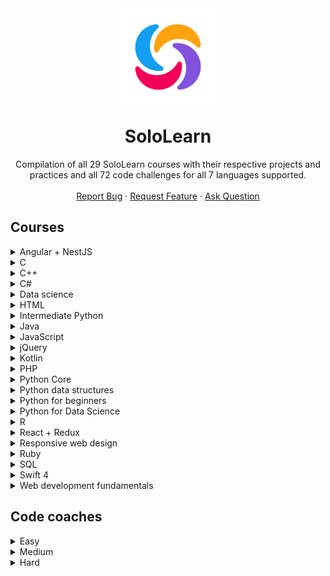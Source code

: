 <div align="center">
    <img src="docs/icon.png" alt="Logo" width="156" height="156" style="margin-bottom:-10px">
    <h1 align="center">SoloLearn</h1>
    <p align="center">
        Compilation of all 29 SoloLearn courses with their respective projects and practices and all 72 code challenges for all 7 languages supported.
        <br />
        <br />
        <a href="https://github.com/HenestrosaConH/sololearn/issues/new/choose">Report Bug</a> · <a href="https://github.com/HenestrosaConH/sololearn/issues/new/choose">Request Feature</a> · <a href="https://github.com/HenestrosaConH/sololearn/discussions">Ask Question</a>
    </p>
</div>

## Courses

<details>
	<summary>Angular + NestJS</summary>

There are no code projects nor code practices available for this course.
</details>

<details>
	<summary>C</summary>

There are no code projects nor code practices available for this course.
</details>

<details>
	<summary>C++</summary>

1. Basic concepts
	- [Transportation](https://github.com/HenestrosaConH/sololearn/tree/main/courses/cpp/1-basic-concepts/code-project)
2. Conditionals and loops
	- [Countdown](https://github.com/HenestrosaConH/sololearn/tree/main/courses/cpp/2-conditionals-and-loops/code-project)
3. Data types, arrays and pointers
	- [Ticket office](https://github.com/HenestrosaConH/sololearn/tree/main/courses/cpp/3-data-types-arrays-and-pointers/code-project)
4. Functions
	- [Palindrome numbers](https://github.com/HenestrosaConH/sololearn/tree/main/courses/cpp/4-functions/code-project)
5. Classes and objects
	- [Queue management part 1](https://github.com/HenestrosaConH/sololearn/tree/main/courses/cpp/5-classes-and-objects/code-project)
6. More on classes
	- [Queue management part 2](https://github.com/HenestrosaConH/sololearn/tree/main/courses/cpp/6-more-on-classes/code-project)
7. Inheritance and polymorphism
	- [Queue management part 3](https://github.com/HenestrosaConH/sololearn/tree/main/courses/cpp/7-inheritance-and-polymorphism/code-project)
8. Templates, exceptions and files
	- [Queue management part 4](https://github.com/HenestrosaConH/sololearn/tree/main/courses/cpp/8-templates-exceptions-and-files/code-project)
</details>

<details>
	<summary>C#</summary>

1. Basic concepts
	<details>
		<summary>Code practice</summary>

	- [C# is the best](https://github.com/HenestrosaConH/sololearn/tree/main/courses/cs/1-basic-concepts/code-practice/cs-is-the-best)	 
	- [How much do you earn](https://github.com/HenestrosaConH/sololearn/tree/main/courses/cs/1-basic-concepts/code-practice/how-much-do-you-earn)	
	- [Packing madness](https://github.com/HenestrosaConH/sololearn/tree/main/courses/cs/1-basic-concepts/code-practice/packing-madness)	
	- [Welcome message](https://github.com/HenestrosaConH/sololearn/tree/main/courses/cs/1-basic-concepts/code-practice/welcome-message)	
	- [Your first program](https://github.com/HenestrosaConH/sololearn/tree/main/courses/cs/1-basic-concepts/code-practice/your-first-program)	
	</details>
	<details>
		<summary>Code project</summary>

	- [Area of a circle](https://github.com/HenestrosaConH/sololearn/tree/main/courses/cs/1-basic-concepts/code-project)
	</details>
2. Conditionals and loops
	<details>
		<summary>Code practice</summary>

	- [Difficulty levels](https://github.com/HenestrosaConH/sololearn/tree/main/courses/cs/2-conditionals-and-loops/code-practice/difficulty-levels)	 
	- [Disney here we come](https://github.com/HenestrosaConH/sololearn/tree/main/courses/cs/2-conditionals-and-loops/code-practice/disney-here-we-come)	
	- [Earning a scholarship](https://github.com/HenestrosaConH/sololearn/tree/main/courses/cs/2-conditionals-and-loops/code-practice/earning-a-scholarship)	
	- [Flight Kindles](https://github.com/HenestrosaConH/sololearn/tree/main/courses/cs/2-conditionals-and-loops/code-practice/flight-kindles)	
	- [Going once, going twice, sold](https://github.com/HenestrosaConH/sololearn/tree/main/courses/cs/2-conditionals-and-loops/code-practice/going-once-going-twice-sold)	
	- [Up we go](https://github.com/HenestrosaConH/sololearn/tree/main/courses/cs/2-conditionals-and-loops/code-practice/up-we-go)	
	</details>
	<details>
		<summary>Code project</summary>

	- [Multiple of 3](https://github.com/HenestrosaConH/sololearn/tree/main/courses/cs/2-conditionals-and-loops/code-project)
	</details>
3. Methods
	<details>
		<summary>Code practice</summary>

	- [Fun with methods](https://github.com/HenestrosaConH/sololearn/tree/main/courses/cs/3-methods/code-practice/fun-with-methods)	 
	- [Geometry](https://github.com/HenestrosaConH/sololearn/tree/main/courses/cs/3-methods/code-practice/geometry)	
	- [Get that discount](https://github.com/HenestrosaConH/sololearn/tree/main/courses/cs/3-methods/code-practice/get-that-discount)	
	- [Getting a raise](https://github.com/HenestrosaConH/sololearn/tree/main/courses/cs/3-methods/code-practice/getting-a-raise)	
	- [Overloading](https://github.com/HenestrosaConH/sololearn/tree/main/courses/cs/3-methods/code-practice/overloading)	
	- [Recursive summing](https://github.com/HenestrosaConH/sololearn/tree/main/courses/cs/3-methods/code-practice/recursive-summing)	
	- [Set it and forget it](https://github.com/HenestrosaConH/sololearn/tree/main/courses/cs/3-methods/code-practice/set-it-and-forget-it)	
	</details>
	<details>
		<summary>Code project</summary>

	- [Level points](https://github.com/HenestrosaConH/sololearn/tree/main/courses/cs/3-methods/code-project)
	</details>
4. Classes and objects
	<details>
		<summary>Code practice</summary>

	- [Calculating wins](https://github.com/HenestrosaConH/sololearn/tree/main/courses/cs/4-classes-and-objects/code-practice/calculating-wins)	 
	- [Card numbers](https://github.com/HenestrosaConH/sololearn/tree/main/courses/cs/4-classes-and-objects/code-practice/card-numbers)	
	- [Creating a project](https://github.com/HenestrosaConH/sololearn/tree/main/courses/cs/4-classes-and-objects/code-practice/creating-a-project)	
	- [Welcome](https://github.com/HenestrosaConH/sololearn/tree/main/courses/cs/4-classes-and-objects/code-practice/welcome)	
	</details>
	<details>
		<summary>Code project</summary>

	- [Social network](https://github.com/HenestrosaConH/sololearn/tree/main/courses/cs/4-classes-and-objects/code-project)
	</details>
5. Arrays and strings
	<details>
		<summary>Code practice</summary>

	- [Array to table](https://github.com/HenestrosaConH/sololearn/tree/main/courses/cs/5-arrays-and-strings/code-practice/array-to-table)	 
	- [Maximum and minimum](https://github.com/HenestrosaConH/sololearn/tree/main/courses/cs/5-arrays-and-strings/code-practice/maximum-and-minimum)	
	- [Only the evens](https://github.com/HenestrosaConH/sololearn/tree/main/courses/cs/5-arrays-and-strings/code-practice/only-the-evens)	
	- [Passwords rules](https://github.com/HenestrosaConH/sololearn/tree/main/courses/cs/5-arrays-and-strings/code-practice/passwords-rules)	
	- [Qualifying for the Olympics](https://github.com/HenestrosaConH/sololearn/tree/main/courses/cs/5-arrays-and-strings/code-practice/qualifying-for-the-olympics)	
	- [Solve the puzzle](https://github.com/HenestrosaConH/sololearn/tree/main/courses/cs/5-arrays-and-strings/code-practice/solve-the-puzzle)	
	</details>
	<details>
		<summary>Code project</summary>

	- [Words](https://github.com/HenestrosaConH/sololearn/tree/main/courses/cs/5-arrays-and-strings/code-project)
	</details>
6. More on classes
	<details>
		<summary>Code practice</summary>

	- [All about this](https://github.com/HenestrosaConH/sololearn/tree/main/courses/cs/6-more-on-classes/code-practice/all-about-this)	 
	- [Array sorting](https://github.com/HenestrosaConH/sololearn/tree/main/courses/cs/6-more-on-classes/code-practice/array-sorting)	
	- [Grow your business](https://github.com/HenestrosaConH/sololearn/tree/main/courses/cs/6-more-on-classes/code-practice/grow-your-business)	
	- [Music selector](https://github.com/HenestrosaConH/sololearn/tree/main/courses/cs/6-more-on-classes/code-practice/music-selector)	
	- [Teamwork makes the dream](https://github.com/HenestrosaConH/sololearn/tree/main/courses/cs/6-more-on-classes/code-practice/teamwork-makesthe-dream)	
	- [Who won](https://github.com/HenestrosaConH/sololearn/tree/main/courses/cs/6-more-on-classes/code-practice/who-won)	
	</details>
	<details>
		<summary>Code project</summary>

	- [Dance](https://github.com/HenestrosaConH/sololearn/tree/main/courses/cs/6-more-on-classes/code-project)
	</details>
7. Inheritance and polymorphism
	<details>
		<summary>Code practice</summary>

	- [Attack](https://github.com/HenestrosaConH/sololearn/tree/main/courses/cs/7-inheritance-and-polymorphism/code-practice/attack)	 
	- [Make and model](https://github.com/HenestrosaConH/sololearn/tree/main/courses/cs/7-inheritance-and-polymorphism/code-practice/make-andmodel)	
	- [Online car shopping](https://github.com/HenestrosaConH/sololearn/tree/main/courses/cs/7-inheritance-and-polymorphism/code-practice/online-car-shopping)	
	- [Perimeter calculator](https://github.com/HenestrosaConH/sololearn/tree/main/courses/cs/7-inheritance-and-polymorphism/code-practice/perimeter-calculator)	
	- [Whats my account balance](https://github.com/HenestrosaConH/sololearn/tree/main/courses/cs/7-inheritance-and-polymorphism/code-practice/whats-my-account-balance)	
	- [Where are the planes](https://github.com/HenestrosaConH/sololearn/tree/main/courses/cs/7-inheritance-and-polymorphism/code-practice/where-are-the-planes)	
	</details>
	<details>
		<summary>Code project</summary>

	- [Drawing application](https://github.com/HenestrosaConH/sololearn/tree/main/courses/cs/7-inheritance-and-polymorphism/code-project)
	</details>
8. Structs, enums, exceptions and files
	<details>
		<summary>Code practice</summary>

	- [Accelerate](https://github.com/HenestrosaConH/sololearn/tree/main/courses/cs/8-structs-enums-exceptions-and-files/code-practice/accelerate)	 
	- [Fun with dimensions](https://github.com/HenestrosaConH/sololearn/tree/main/courses/cs/8-structs-enums-exceptions-and-files/code-practice/fun-with-dimensions)	
	- [Going on vacation](https://github.com/HenestrosaConH/sololearn/tree/main/courses/cs/8-structs-enums-exceptions-and-files/code-practice/going-on-vacation)	
	</details>
	<details>
		<summary>Code project</summary>

	- [Robot-barman](https://github.com/HenestrosaConH/sololearn/tree/main/courses/cs/8-structs-enums-exceptions-and-files/code-project)
	</details>
9. Generics
	<details>
		<summary>Code practice</summary>

	- [Generic all around](https://github.com/HenestrosaConH/sololearn/tree/main/courses/cs/9-generics/code-practice/generic-all-around)	 
	- [Hiring engineers](https://github.com/HenestrosaConH/sololearn/tree/main/courses/cs/9-generics/code-practice/hiring-engineers)	
	- [Print to printer](https://github.com/HenestrosaConH/sololearn/tree/main/courses/cs/9-generics/code-practice/print-to-printer)	
	- [Queue it up](https://github.com/HenestrosaConH/sololearn/tree/main/courses/cs/9-generics/code-practice/queue-it-up)	
	- [Top of the leaderboard](https://github.com/HenestrosaConH/sololearn/tree/main/courses/cs/9-generics/code-practice/top-of-the-leaderboard)	
	</details>
	<details>
		<summary>Code project</summary>

	- [Coffee time](https://github.com/HenestrosaConH/sololearn/tree/main/courses/cs/9-generics/code-project)
	</details>
</details>

<details>
	<summary>Data science</summary>

1. Data manipulation
	<details>
		<summary>Code project</summary>

	- [Water consumption](https://github.com/HenestrosaConH/sololearn/tree/main/courses/data-science/1-data-manipulation/code-project)
	</details>
2. Data analysis
	<details>
		<summary>Code project</summary>

	- [Ordinary squares](https://github.com/HenestrosaConH/sololearn/tree/main/courses/data-science/2-data-analysis/code-project)
	</details>
3. Data visualization
	<details>
		<summary>Code project</summary>

	- [Ordinary squares](https://github.com/HenestrosaConH/sololearn/tree/main/courses/data-science/3-data-visualization/code-project)
	</details>
4. Linear regression
	<details>
		<summary>Code project</summary>

	- [Ordinary squares](https://github.com/HenestrosaConH/sololearn/tree/main/courses/data-science/4-linear-regression/code-project)
	</details>
5. Classification
	<details>
		<summary>Code project</summary>

	- [Binary disorder](https://github.com/HenestrosaConH/sololearn/tree/main/courses/data-science/5-classification/code-project)
	</details>
6. Clustering wines
	<details>
		<summary>Code project</summary>

	- [Pandas pandas pandas](https://github.com/HenestrosaConH/sololearn/tree/main/courses/data-science/6-clustering-wines/code-project)
	</details>

</details>

<details>
	<summary>HTML</summary>

1. Overview
	<details>
		<summary>Code repo</summary>

	- [Creating your first HTML page (03.2 Code repo)](https://github.com/HenestrosaConH/sololearn/tree/main/courses/html/1-overview/03-2-code-repo)	 
	</details>
2. HTML Basics
	<details>
		<summary>Code repo</summary>

	- [Headings, lines, comments (06.2 Code repo)](https://github.com/HenestrosaConH/sololearn/tree/main/courses/html/2-html-basics/06-2-code-repo)	 
	- [Text formatting (08.2 Code repo)](https://github.com/HenestrosaConH/sololearn/tree/main/courses/html/2-html-basics/08-2-code-repo)	 
	- [Blog project: about me (09.2 Code repo)](https://github.com/HenestrosaConH/sololearn/tree/main/courses/html/2-html-basics/09-2-code-repo)	 
	- [Images (12.2 Code repo)](https://github.com/HenestrosaConH/sololearn/tree/main/courses/html/2-html-basics/12-2-code-repo)	 
	- [Lists (13.2 Code repo)](https://github.com/HenestrosaConH/sololearn/tree/main/courses/html/2-html-basics/13-2-code-repo)	 
	- [Tables (15.2 Code repo)](https://github.com/HenestrosaConH/sololearn/tree/main/courses/html/2-html-basics/15-2-code-repo)	 
	- [Links (16.2 Code repo)](https://github.com/HenestrosaConH/sololearn/tree/main/courses/html/2-html-basics/16-2-code-repo)	 
	- [Forms (19.2 Code repo)](https://github.com/HenestrosaConH/sololearn/tree/main/courses/html/2-html-basics/19-2-code-repo)	 
	- [Blog project: contact form (20.2 Code repo)](https://github.com/HenestrosaConH/sololearn/tree/main/courses/html/2-html-basics/20-2-code-repo)	 
	</details>
3. Challenges  
	There are no code repos for this module
4. HTML5  
	There are no code repos for this module
</details>

<details>
	<summary>Intermediate Python</summary>

1. Collection types
	<details>
		<summary>Code practice</summary>

	- [Car data](https://github.com/HenestrosaConH/sololearn/tree/main/courses/intermediate-python/1-collection-types/code-practice/car-data)	 
	- [Contact search](https://github.com/HenestrosaConH/sololearn/tree/main/courses/intermediate-python/1-collection-types/code-practice/contact-search)	 
	- [Ignore the vowels](https://github.com/HenestrosaConH/sololearn/tree/main/courses/intermediate-python/1-collection-types/code-practice/ignore-the-vowels)	 
	- [Nation economic freedom](https://github.com/HenestrosaConH/sololearn/tree/main/courses/intermediate-python/1-collection-types/code-practice/nation-economic-freedom)	 
	- [Square up](https://github.com/HenestrosaConH/sololearn/tree/main/courses/intermediate-python/1-collection-types/code-practice/square-up)	 
	- [You are qualified](https://github.com/HenestrosaConH/sololearn/tree/main/courses/intermediate-python/1-collection-types/code-practice/you-are-qualified)	 
	</details>

	<details>
		<summary>Code project</summary>

	- [Letter count](https://github.com/HenestrosaConH/sololearn/tree/main/courses/intermediate-python/1-collection-types/code-project)
	</details>
2. Functional programming
	<details>
		<summary>Code practice</summary>

	- [Collecting reports](https://github.com/HenestrosaConH/sololearn/tree/main/courses/intermediate-python/2-functional-programming/code-practice/collecting-reports)	 
	- [Decimal to binary](https://github.com/HenestrosaConH/sololearn/tree/main/courses/intermediate-python/2-functional-programming/code-practice/decimal-to-binary)	 
	- [Generating](https://github.com/HenestrosaConH/sololearn/tree/main/courses/intermediate-python/2-functional-programming/code-practice/generating)	 
	- [Getting a raise](https://github.com/HenestrosaConH/sololearn/tree/main/courses/intermediate-python/2-functional-programming/code-practice/getting-a-raise)	 
	- [How much](https://github.com/HenestrosaConH/sololearn/tree/main/courses/intermediate-python/2-functional-programming/code-practice/how-much)	 
	- [Making it work](https://github.com/HenestrosaConH/sololearn/tree/main/courses/intermediate-python/2-functional-programming/code-practice/making-it-work)	 
	</details>

	<details>
		<summary>Code project</summary>

	- [Spelling backwards](https://github.com/HenestrosaConH/sololearn/tree/main/courses/intermediate-python/2-functional-programming/code-project)
	</details>
3. Object-oriented programming
	<details>
		<summary>Code practice</summary>

	- [Define the methods](https://github.com/HenestrosaConH/sololearn/tree/main/courses/intermediate-python/3-object-oriented-programming/code-practice/define-the-methods)	 
	- [Fine art](https://github.com/HenestrosaConH/sololearn/tree/main/courses/intermediate-python/3-object-oriented-programming/code-practice/fine-art)	 
	- [Game over](https://github.com/HenestrosaConH/sololearn/tree/main/courses/intermediate-python/3-object-oriented-programming/code-practice/game-over)	 
	- [Preservation](https://github.com/HenestrosaConH/sololearn/tree/main/courses/intermediate-python/3-object-oriented-programming/code-practice/preservation)	 
	- [Shape factory](https://github.com/HenestrosaConH/sololearn/tree/main/courses/intermediate-python/3-object-oriented-programming/code-practice/shape-factory)	 
	- [Staying alive](https://github.com/HenestrosaConH/sololearn/tree/main/courses/intermediate-python/3-object-oriented-programming/code-practice/staying-alive)	 
	</details>

	<details>
		<summary>Code project</summary>

	- [Shooting game](https://github.com/HenestrosaConH/sololearn/tree/main/courses/intermediate-python/3-object-oriented-programming/code-project)
	</details>
4. Exceptions
	<details>
		<summary>Code practice</summary>

	- [Cash out](https://github.com/HenestrosaConH/sololearn/tree/main/courses/intermediate-python/4-exceptions/code-practice/cash-out)	 
	- [Chef's kiss](https://github.com/HenestrosaConH/sololearn/tree/main/courses/intermediate-python/4-exceptions/code-practice/chefs-kiss)	 
	- [Say something](https://github.com/HenestrosaConH/sololearn/tree/main/courses/intermediate-python/4-exceptions/code-practice/say-something)	 
	</details>

	<details>
		<summary>Code project</summary>

	- [Registration system](https://github.com/HenestrosaConH/sololearn/tree/main/courses/intermediate-python/4-exceptions/code-project)
	</details>
5. Working with files
	<details>
		<summary>Code practice</summary>

	- [Book club](https://github.com/HenestrosaConH/sololearn/tree/main/courses/intermediate-python/5-working-with-files/code-practice/book-club)	 
	- [Filling up with numbers](https://github.com/HenestrosaConH/sololearn/tree/main/courses/intermediate-python/5-working-with-files/code-practice/filling-up-with-numbers)	 
	- [Reading through](https://github.com/HenestrosaConH/sololearn/tree/main/courses/intermediate-python/5-working-with-files/code-practice/reading-through)	 
	</details>

	<details>
		<summary>Code project</summary>

	- [Title encoder](https://github.com/HenestrosaConH/sololearn/tree/main/courses/intermediate-python/5-working-with-files/code-project)
	</details>
</details>

<details>
	<summary>Java</summary>

1. Basic concepts
	<details>
		<summary>Code practice</summary>

	- [Once in the bar](https://github.com/HenestrosaConH/sololearn/tree/main/courses/java/1-basic-concepts/code-practice/once-in-the-bar)	 
	- [To comment or not to comment](https://github.com/HenestrosaConH/sololearn/tree/main/courses/java/1-basic-concepts/code-practice/to-comment-or-not-to-comment)	
	- [Vehicle passport](https://github.com/HenestrosaConH/sololearn/tree/main/courses/java/1-basic-concepts/code-practice/vehicle-passport)	
	- [Who scored more](https://github.com/HenestrosaConH/sololearn/tree/main/courses/java/1-basic-concepts/code-practice/Who-scored-more)	
	</details>
	<details>
		<summary>Code project</summary>

	- [Time converter](https://github.com/HenestrosaConH/sololearn/tree/main/courses/java/1-basic-concepts/code-project)
	</details>
2. Conditionals and loops
	<details>
		<summary>Code practice</summary>

	- [Emotion detector](https://github.com/HenestrosaConH/sololearn/tree/main/courses/java/2-conditionals-and-loops/code-practice/emotion-detector)	 
	- [In the car salon](https://github.com/HenestrosaConH/sololearn/tree/main/courses/java/2-conditionals-and-loops/code-practice/in-the-car-salon)	
	- [Let's explore](https://github.com/HenestrosaConH/sololearn/tree/main/courses/java/2-conditionals-and-loops/code-practice/lets-explore)	
	- [Loyal customers](https://github.com/HenestrosaConH/sololearn/tree/main/courses/java/2-conditionals-and-loops/code-practice/loyal-customers)	
	- [Math class](https://github.com/HenestrosaConH/sololearn/tree/main/courses/java/2-conditionals-and-loops/code-practice/math-class)	
	- [Safety first](https://github.com/HenestrosaConH/sololearn/tree/main/courses/java/2-conditionals-and-loops/code-practice/safety-first)	
	- [University admission](https://github.com/HenestrosaConH/sololearn/tree/main/courses/java/2-conditionals-and-loops/code-practice/university-admission)	
	</details>
	<details>
		<summary>Code project</summary>

	- [Loan calculator](https://github.com/HenestrosaConH/sololearn/tree/main/courses/java/2-conditionals-and-loops/code-project)
	</details>
3. Arrays
	<details>
		<summary>Code practice</summary>

	- [Fix the calendar](https://github.com/HenestrosaConH/sololearn/tree/main/courses/java/3-arrays/code-practice/fix-the-calendar)	 
	- [Geometry code](https://github.com/HenestrosaConH/sololearn/tree/main/courses/java/3-arrays/code-practice/geometry-code)	
	- [Matrix](https://github.com/HenestrosaConH/sololearn/tree/main/courses/java/3-arrays/code-practice/matrix)	
	- [Loyal customers](https://github.com/HenestrosaConH/sololearn/tree/main/courses/java/3-arrays/code-practice/loyal-customers)	
	- [Summing multipliers](https://github.com/HenestrosaConH/sololearn/tree/main/courses/java/3-arrays/code-practice/summing-multipliers)	
	</details>
	<details>
		<summary>Code project</summary>

	- [Reverse a string](https://github.com/HenestrosaConH/sololearn/tree/main/courses/java/3-arrays/code-project)
	</details>
4. Classes and objects
	<details>
		<summary>Code practice</summary>

	- [Exponents](https://github.com/HenestrosaConH/sololearn/tree/main/courses/java/4-classes-and-objects/code-practice/exponents)	 
	- [Friendly robot](https://github.com/HenestrosaConH/sololearn/tree/main/courses/java/4-classes-and-objects/code-practice/friendly-robot)	
	- [Going places](https://github.com/HenestrosaConH/sololearn/tree/main/courses/java/4-classes-and-objects/code-practice/going-places)	
	- [Loading, loading, loading](https://github.com/HenestrosaConH/sololearn/tree/main/courses/java/4-classes-and-objects/code-practice/loading-loading-loading)	
	- [Movie tickets](https://github.com/HenestrosaConH/sololearn/tree/main/courses/java/4-classes-and-objects/code-practice/movie-tickets)	
	- [So you think you can dance](https://github.com/HenestrosaConH/sololearn/tree/main/courses/java/4-classes-and-objects/code-practice/so-you-think-you-can-dance)	
	- [Student information system](https://github.com/HenestrosaConH/sololearn/tree/main/courses/java/4-classes-and-objects/code-practice/student-information-system)	
	- [Tracking customer data](https://github.com/HenestrosaConH/sololearn/tree/main/courses/java/4-classes-and-objects/code-practice/tracking-customer-data)	
	</details>
	<details>
		<summary>Code project</summary>

	- [Binary converter](https://github.com/HenestrosaConH/sololearn/tree/main/courses/java/4-classes-and-objects/code-project)
	</details>
5. More on classes
	<details>
		<summary>Code practice</summary>

	- [Animal lovers](https://github.com/HenestrosaConH/sololearn/tree/main/courses/java/5-more-on-classes/code-practice/animal-lovers)	 
	- [Board game attributes](https://github.com/HenestrosaConH/sololearn/tree/main/courses/java/5-more-on-classes/code-practice/board-game-attributes)	
	- [Car classes](https://github.com/HenestrosaConH/sololearn/tree/main/courses/java/5-more-on-classes/code-practice/car-classes)	
	- [Computer speak](https://github.com/HenestrosaConH/sololearn/tree/main/courses/java/5-more-on-classes/code-practice/computer-speak)	
	- [Double trouble](https://github.com/HenestrosaConH/sololearn/tree/main/courses/java/5-more-on-classes/code-practice/double-trouble)	
	- [How many bullets](https://github.com/HenestrosaConH/sololearn/tree/main/courses/java/5-more-on-classes/code-practice/how-many-bullets)	
	- [Special customer discount](https://github.com/HenestrosaConH/sololearn/tree/main/courses/java/5-more-on-classes/code-practice/special-customer-discount)	
	- [Upgrade your subscription](https://github.com/HenestrosaConH/sololearn/tree/main/courses/java/5-more-on-classes/code-practice/upgrade-your-subscription)	
	- [Welcome](https://github.com/HenestrosaConH/sololearn/tree/main/courses/java/5-more-on-classes/code-practice/welcome)	
	</details>
	<details>
		<summary>Code project</summary>

	- [Shapes](https://github.com/HenestrosaConH/sololearn/tree/main/courses/java/5-more-on-classes/code-project)
	</details>
6. Exceptions, lists, threads and files
	<details>
		<summary>Code practice</summary>

	- [Age dependent](https://github.com/HenestrosaConH/sololearn/tree/main/courses/java/6-exceptions-lists-threads-and-files/code-practice/age-dependent)	 
	- [Category handling](https://github.com/HenestrosaConH/sololearn/tree/main/courses/java/6-exceptions-lists-threads-and-files/code-practice/category-handling)	
	- [Getting things done](https://github.com/HenestrosaConH/sololearn/tree/main/courses/java/6-exceptions-lists-threads-and-files/code-practice/getting-things-done)	
	- [Link of the list](https://github.com/HenestrosaConH/sololearn/tree/main/courses/java/6-exceptions-lists-threads-and-files/code-practice/link-of-the-list)	
	- [Minimum and maximum](https://github.com/HenestrosaConH/sololearn/tree/main/courses/java/6-exceptions-lists-threads-and-files/code-practice/minimum-and-maximum)	
	- [No Zeroes](https://github.com/HenestrosaConH/sololearn/tree/main/courses/java/6-exceptions-lists-threads-and-files/code-practice/no-Zeroes)	
	- [Playing keep away with 3](https://github.com/HenestrosaConH/sololearn/tree/main/courses/java/6-exceptions-lists-threads-and-files/code-practice/playing-keep-away-with-3)	
	- [Practice makes perfect](https://github.com/HenestrosaConH/sololearn/tree/main/courses/java/6-exceptions-lists-threads-and-files/code-practice/practice-makes-perfect)	
	- [Welcome](https://github.com/HenestrosaConH/sololearn/tree/main/courses/java/6-exceptions-lists-threads-and-files/code-practice/welcome)	
	</details>
	<details>
		<summary>Code project</summary>

	- [Bowling game](https://github.com/HenestrosaConH/sololearn/tree/main/courses/java/6-exceptions-lists-threads-and-files/code-project)
	</details>
</details>

<details>
	<summary>JavaScript</summary>

1. Overview
	<details>
		<summary>Code practice</summary>

	- [Escape to learn](https://github.com/HenestrosaConH/sololearn/tree/main/courses/javascript/1-overview/code-practice/escape-to-learn)	 
	- [Right expression](https://github.com/HenestrosaConH/sololearn/tree/main/courses/javascript/1-overview/code-practice/right-expression)	
	- [Your first program](https://github.com/HenestrosaConH/sololearn/tree/main/courses/javascript/1-overview/code-practice/your-first-program)	
	</details>
2. Basic concepts
	<details>
		<summary>Code practice</summary>

	- [Find the adults](https://github.com/HenestrosaConH/sololearn/tree/main/courses/javascript/2-basic-concepts/code-practice/find-the-adults)	
	- [Noon or midnight](https://github.com/HenestrosaConH/sololearn/tree/main/courses/javascript/2-basic-concepts/code-practice/noon-or-midnight)  
	- [Office computers](https://github.com/HenestrosaConH/sololearn/tree/main/courses/javascript/2-basic-concepts/code-practice/office-computers)  
	</details>
	<details>
		<summary>Code project</summary>

	- [Trip planner](https://github.com/HenestrosaConH/sololearn/tree/main/courses/javascript/2-basic-concepts/code-project)
	</details>
3. Conditionals and loops
	<details>
		<summary>Code practice</summary>

	- [Dark theme](https://github.com/HenestrosaConH/sololearn/tree/main/courses/javascript/3-conditionals-and-loops/code-practice/dark-theme)  
	- [Exam results](https://github.com/HenestrosaConH/sololearn/tree/main/courses/javascript/3-conditionals-and-loops/code-practice/exam-results)  
	- [Repeat and learn code! Code! Code!](https://github.com/HenestrosaConH/sololearn/tree/main/courses/javascript/3-conditionals-and-loops/code-practice/repeat-and-learn-code-code-code)  
	- [Set a world record](https://github.com/HenestrosaConH/sololearn/tree/main/courses/javascript/3-conditionals-and-loops/code-practice/set-a-world-record)  
	- [Skipping 13](https://github.com/HenestrosaConH/sololearn/tree/main/courses/javascript/3-conditionals-and-loops/code-practice/skipping-13)  
	- [Time's up](https://github.com/HenestrosaConH/sololearn/tree/main/courses/javascript/3-conditionals-and-loops/code-practice/times-up)  
	- [Vacation month](https://github.com/HenestrosaConH/sololearn/tree/main/courses/javascript/3-conditionals-and-loops/code-practice/vacation-month)  
	</details>
	<details>
		<summary>Code project</summary>

	- [The snail in the well](https://github.com/HenestrosaConH/sololearn/tree/main/courses/javascript/3-conditionals-and-loops/code-project)
	</details>
4. Functions
	<details>
		<summary>Code practice</summary>

	- [Average of three](https://github.com/HenestrosaConH/sololearn/tree/main/courses/javascript/4-functions/code-practice/average-of-three)  
	- [Important reminders](https://github.com/HenestrosaConH/sololearn/tree/main/courses/javascript/4-functions/code-practice/important-reminders)  
	- [Loading](https://github.com/HenestrosaConH/sololearn/tree/main/courses/javascript/4-functions/code-practice/loading)  
	- [Who won the match](https://github.com/HenestrosaConH/sololearn/tree/main/courses/javascript/4-functions/code-practice/who-won-the-match)  
	</details>
	<details>
		<summary>Code project</summary>

	- [Currency converter](https://github.com/HenestrosaConH/sololearn/tree/main/courses/javascript/4-functions/code-project)
	</details>
5. Objects
	<details>
		<summary>Code practice</summary>

	- [Calculating the discount](https://github.com/HenestrosaConH/sololearn/tree/main/courses/javascript/5-objects/code-practice/calculating-the-discount)  
	- [Cuboid volume](https://github.com/HenestrosaConH/sololearn/tree/main/courses/javascript/5-objects/code-practice/cuboid-volume)  
	- [Landed](https://github.com/HenestrosaConH/sololearn/tree/main/courses/javascript/5-objects/code-practice/landed)  
	</details>
	<details>
		<summary>Code project</summary>

	- [Contact manager](https://github.com/HenestrosaConH/sololearn/tree/main/courses/javascript/5-objects/code-project)
	</details>
6. Core objects
	<details>
		<summary>Code practice</summary>

	- [Fluffy pancakes](https://github.com/HenestrosaConH/sololearn/tree/main/courses/javascript/6-core-objects/code-practice/fluffy-pancakes)  
	- [Level up](https://github.com/HenestrosaConH/sololearn/tree/main/courses/javascript/6-core-objects/code-practice/level-up)  
	- [Monday to Sunday](https://github.com/HenestrosaConH/sololearn/tree/main/courses/javascript/6-core-objects/code-practice/monday-to-Sunday)  
	- [Which century](https://github.com/HenestrosaConH/sololearn/tree/main/courses/javascript/6-core-objects/code-practice/which-century)  
	</details>
	<details>
		<summary>Code project</summary>

	- [Store manager](https://github.com/HenestrosaConH/sololearn/tree/main/courses/javascript/6-core-objects/code-project)
	</details>
7. DOM and events  
	No code project/practice for this module
8. ECMAScript 6
	<details>
		<summary>Code practice</summary>

	- [Average exam score](https://github.com/HenestrosaConH/sololearn/tree/main/courses/javascript/8-ecmacript-6/code-practice/average-exam-score)  
	- [Employee map](https://github.com/HenestrosaConH/sololearn/tree/main/courses/javascript/8-ecmacript-6/code-practice/employee-map)  
	- [London is the capital of GB](https://github.com/HenestrosaConH/sololearn/tree/main/courses/javascript/8-ecmacript-6/code-practice/london-is-the-capital-of-gb)  
	- [Score 70 plus](https://github.com/HenestrosaConH/sololearn/tree/main/courses/javascript/8-ecmacript-6/code-practice/score-70-plus)  
	- [Summary calculator](https://github.com/HenestrosaConH/sololearn/tree/main/courses/javascript/8-ecmacript-6/code-practice/summary-calculator)  
	- [Workout harder](https://github.com/HenestrosaConH/sololearn/tree/main/courses/javascript/8-ecmacript-6/code-practice/workout-harder)  
	</details>
	<details>
		<summary>Code project</summary>

	- [Words](https://github.com/HenestrosaConH/sololearn/tree/main/courses/javascript/8-ecmacript-6/code-project)
	</details>
</details>

<details>
	<summary>jQuery</summary>

There are no code projects nor code practices available for this course.
</details>

<details>
	<summary>Kotlin</summary>

1. Basic concepts
	<details>
		<summary>Code practice</summary>

	- [Feeling welcomed](https://github.com/HenestrosaConH/sololearn/tree/main/courses/kotlin/1-basic-concepts/code-practice/feeling-welcomed)	 
	- [Let's get started](https://github.com/HenestrosaConH/sololearn/tree/main/courses/kotlin/1-basic-concepts/code-practice/lets-get-started)	 
	- [Make it run](https://github.com/HenestrosaConH/sololearn/tree/main/courses/kotlin/1-basic-concepts/code-practice/make-it-run)	 
	- [Surprise](https://github.com/HenestrosaConH/sololearn/tree/main/courses/kotlin/1-basic-concepts/code-practice/surprise)	 
	- [To comment or not to comment](https://github.com/HenestrosaConH/sololearn/tree/main/courses/kotlin/1-basic-concepts/code-practice/to-comment-or-not-to-comment)	
	</details>

	<details>
		<summary>Code project</summary>

	- [Water consumption](https://github.com/HenestrosaConH/sololearn/tree/main/courses/kotlin/1-basic-concepts/code-project)
	</details>
2. Control flow
	<details>
		<summary>Code practice</summary>

	- [Data, please](https://github.com/HenestrosaConH/sololearn/tree/main/courses/kotlin/2-control-flow/code-practice/data-please)  
	- [Let's convert](https://github.com/HenestrosaConH/sololearn/tree/main/courses/kotlin/2-control-flow/code-practice/lets-convert)  
	- [Multiple inputs](https://github.com/HenestrosaConH/sololearn/tree/main/courses/kotlin/2-control-flow/code-practice/multiple-inputs)  
	- [Sorting out](https://github.com/HenestrosaConH/sololearn/tree/main/courses/kotlin/2-control-flow/code-practice/sorting-out)  
	- [Unlocking doors](https://github.com/HenestrosaConH/sololearn/tree/main/courses/kotlin/2-control-flow/code-practice/unlocking-doors)  
	- [What's the number](https://github.com/HenestrosaConH/sololearn/tree/main/courses/kotlin/2-control-flow/code-practice/whats-the-number)  
	- [What's the sum](https://github.com/HenestrosaConH/sololearn/tree/main/courses/kotlin/2-control-flow/code-practice/whats-the-sum)  
	</details>
	<details>
		<summary>Code project</summary>

	- [Parking fee](https://github.com/HenestrosaConH/sololearn/tree/main/courses/kotlin/2-control-flow/code-project)
	</details>
3. Functions
	<details>
		<summary>Code practice</summary>

	- [Calculating taxes](https://github.com/HenestrosaConH/sololearn/tree/main/courses/kotlin/3-functions/code-practice/calculating-taxes)  
	- [Call the function](https://github.com/HenestrosaConH/sololearn/tree/main/courses/kotlin/3-functions/code-practice/call-the-function)  
	- [Counting letters](https://github.com/HenestrosaConH/sololearn/tree/main/courses/kotlin/3-functions/code-practice/counting-letters)  
	- [Initials](https://github.com/HenestrosaConH/sololearn/tree/main/courses/kotlin/3-functions/code-practice/initials)  
	- [Selected names](https://github.com/HenestrosaConH/sololearn/tree/main/courses/kotlin/3-functions/code-practice/selected-names)  
	</details>
	<details>
		<summary>Code project</summary>

	- [Shipping calculator](https://github.com/HenestrosaConH/sololearn/tree/main/courses/kotlin/3-functions/code-project)
	</details>
4. Object-oriented programming
	<details>
		<summary>Code practice</summary>

	- [Abstraction](https://github.com/HenestrosaConH/sololearn/tree/main/courses/kotlin/4-object-oriented-programming/code-practice/abstraction)  
	- [Button class](https://github.com/HenestrosaConH/sololearn/tree/main/courses/kotlin/4-object-oriented-programming/code-practice/button-class)  
	- [Button inheritance](https://github.com/HenestrosaConH/sololearn/tree/main/courses/kotlin/4-object-oriented-programming/code-practice/button-inheritance)  
	- [Button properties](https://github.com/HenestrosaConH/sololearn/tree/main/courses/kotlin/4-object-oriented-programming/code-practice/button-properties)  
	- [Button tap](https://github.com/HenestrosaConH/sololearn/tree/main/courses/kotlin/4-object-oriented-programming/code-practice/button-tap)  
	- [Default buttons](https://github.com/HenestrosaConH/sololearn/tree/main/courses/kotlin/4-object-oriented-programming/code-practice/default-buttons)  
	- [Private property](https://github.com/HenestrosaConH/sololearn/tree/main/courses/kotlin/4-object-oriented-programming/code-practice/private-property)  
	</details>
	<details>
		<summary>Code project</summary>

	- [Music player](https://github.com/HenestrosaConH/sololearn/tree/main/courses/kotlin/4-object-oriented-programming/code-project)
	</details>
</details>

<details>
	<summary>PHP</summary>

There are no code projects nor code practices available for this course.
</details>

<details>
	<summary>Python Core</summary>

1. Basic concepts
	<details>
		<summary>Code practice</summary>

	- [Brain freeze](https://github.com/HenestrosaConH/sololearn/tree/main/courses/python-core/01-basic-concepts/code-practice/brain-freeze)	 
	- [How many miles](https://github.com/HenestrosaConH/sololearn/tree/main/courses/python-core/01-basic-concepts/code-practice/how-many-miles)	 
	- [Your first program](https://github.com/HenestrosaConH/sololearn/tree/main/courses/python-core/01-basic-concepts/code-practice/your-first-program)	 
	</details>

	<details>
		<summary>Code project</summary>

	- [Exponentiation](https://github.com/HenestrosaConH/sololearn/tree/main/courses/python-core/01-basic-concepts/code-project)
	</details>
2. Strings and variables
	<details>
		<summary>Code practice</summary>

	- [Fun with exponents](https://github.com/HenestrosaConH/sololearn/tree/main/courses/python-core/02-strings-and-variables/code-practice/fun-with-exponents)	 
	- [I code](https://github.com/HenestrosaConH/sololearn/tree/main/courses/python-core/02-strings-and-variables/code-practice/i-code)	 
	- [More lines, more better](https://github.com/HenestrosaConH/sololearn/tree/main/courses/python-core/02-strings-and-variables/code-practice/more-lines-more-better)	 
	- [Multiple variables](https://github.com/HenestrosaConH/sololearn/tree/main/courses/python-core/02-strings-and-variables/code-practice/multiple-variables)	 
	- [String operations](https://github.com/HenestrosaConH/sololearn/tree/main/courses/python-core/02-strings-and-variables/code-practice/string-operations)	 
	</details>

	<details>
		<summary>Code project</summary>

	- [Simple calculator](https://github.com/HenestrosaConH/sololearn/tree/main/courses/python-core/02-strings-and-variables/code-project)
	</details>
3. Control structures
	<details>
		<summary>Code practice</summary>

	- [At the boiling point](https://github.com/HenestrosaConH/sololearn/tree/main/courses/python-core/03-control-structures/code-practice/at-the-boiling-point)	 
	- [Bingo](https://github.com/HenestrosaConH/sololearn/tree/main/courses/python-core/03-control-structures/code-practice/bingo)	 
	- [Club bouncer code](https://github.com/HenestrosaConH/sololearn/tree/main/courses/python-core/03-control-structures/code-practice/club-bouncer-code)	 
	- [Date picker](https://github.com/HenestrosaConH/sololearn/tree/main/courses/python-core/03-control-structures/code-practice/date-picker)	 
	- [Financial transactions](https://github.com/HenestrosaConH/sololearn/tree/main/courses/python-core/03-control-structures/code-practice/financial-transactions)	 
	- [Fruit vending machine](https://github.com/HenestrosaConH/sololearn/tree/main/courses/python-core/03-control-structures/code-practice/fruit-vending-machine)	 
	- [Humidity level](https://github.com/HenestrosaConH/sololearn/tree/main/courses/python-core/03-control-structures/code-practice/humidity-level)	 
	- [Iteration](https://github.com/HenestrosaConH/sololearn/tree/main/courses/python-core/03-control-structures/code-practice/iteration)	 
	- [Let's do some magic](https://github.com/HenestrosaConH/sololearn/tree/main/courses/python-core/03-control-structures/code-practice/lets-do-some-magic)	 
	- [The middle element](https://github.com/HenestrosaConH/sololearn/tree/main/courses/python-core/03-control-structures/code-practice/the-middle-element)	 
	</details>

	<details>
		<summary>Code project</summary>

	- [FizzBuzz](https://github.com/HenestrosaConH/sololearn/tree/main/courses/python-core/03-control-structures/code-project)
	</details>
4. Functions and modules
	<details>
		<summary>Code practice</summary>

	- [Hashtag generator](https://github.com/HenestrosaConH/sololearn/tree/main/courses/python-core/04-functions-and-modules/code-practice/hashtag-generator)	 
	- [Matching passwords](https://github.com/HenestrosaConH/sololearn/tree/main/courses/python-core/04-functions-and-modules/code-practice/matching-passwords)	 
	- [No dice, no problem](https://github.com/HenestrosaConH/sololearn/tree/main/courses/python-core/04-functions-and-modules/code-practice/no-dice-no-problem)	 
	- [Welcome, SoloLearner](https://github.com/HenestrosaConH/sololearn/tree/main/courses/python-core/04-functions-and-modules/code-practice/welcome-sololearner)	 
	</details>

	<details>
		<summary>Code project</summary>

	- [Celsius to Fahrenheit converter](https://github.com/HenestrosaConH/sololearn/tree/main/courses/python-core/04-functions-and-modules/code-project)
	</details>
5. Exceptions and files
	<details>
		<summary>Code practice</summary>

	- [Bank card PIN system](https://github.com/HenestrosaConH/sololearn/tree/main/courses/python-core/05-exceptions-and-files/code-practice/bank-card-pin-system)	 
	- [Getting in shape](https://github.com/HenestrosaConH/sololearn/tree/main/courses/python-core/05-exceptions-and-files/code-practice/getting-in-shape)	 
	- [Making coffee](https://github.com/HenestrosaConH/sololearn/tree/main/courses/python-core/05-exceptions-and-files/code-practice/making-coffee)	 
	- [New lines](https://github.com/HenestrosaConH/sololearn/tree/main/courses/python-core/05-exceptions-and-files/code-practice/new-lines)	 
	</details>

	<details>
		<summary>Code project</summary>

	- [Book titles](https://github.com/HenestrosaConH/sololearn/tree/main/courses/python-core/05-exceptions-and-files/code-project)
	</details>
6. More types
	<details>
		<summary>Code practice</summary>

	- [Broken keyboard](https://github.com/HenestrosaConH/sololearn/tree/main/courses/python-core/06-more-types/code-practice/broken-keyboard)	 
	- [How many words](https://github.com/HenestrosaConH/sololearn/tree/main/courses/python-core/06-more-types/code-practice/how-many-words)	 
	- [Inventory management](https://github.com/HenestrosaConH/sololearn/tree/main/courses/python-core/06-more-types/code-practice/inventory-management)	 
	- [List of multiples](https://github.com/HenestrosaConH/sololearn/tree/main/courses/python-core/06-more-types/code-practice/list-of-multiples)	 
	- [Names and ages](https://github.com/HenestrosaConH/sololearn/tree/main/courses/python-core/06-more-types/code-practice/names-and-ages)	 
	- [Tuples](https://github.com/HenestrosaConH/sololearn/tree/main/courses/python-core/06-more-types/code-practice/tuples)	 
	- [Where's the book](https://github.com/HenestrosaConH/sololearn/tree/main/courses/python-core/06-more-types/code-practice/wheres-the-book)	 
	</details>

	<details>
		<summary>Code project</summary>

	- [Longest word](https://github.com/HenestrosaConH/sololearn/tree/main/courses/python-core/06-more-types/code-project)
	</details>
7. Functional programming
	<details>
		<summary>Code practice</summary>

	- [Commonality](https://github.com/HenestrosaConH/sololearn/tree/main/courses/python-core/07-functional-programming/code-practice/commonality)	 
	- [Filtering](https://github.com/HenestrosaConH/sololearn/tree/main/courses/python-core/07-functional-programming/code-practice/filtering)	 
	- [Fun with math](https://github.com/HenestrosaConH/sololearn/tree/main/courses/python-core/07-functional-programming/code-practice/fun-with-math)	 
	- [Lambdas](https://github.com/HenestrosaConH/sololearn/tree/main/courses/python-core/07-functional-programming/code-practice/lambdas)	 
	- [Ordering](https://github.com/HenestrosaConH/sololearn/tree/main/courses/python-core/07-functional-programming/code-practice/ordering)	 
	- [Split generator](https://github.com/HenestrosaConH/sololearn/tree/main/courses/python-core/07-functional-programming/code-practice/split-generator)	 
	- [Uppercasing](https://github.com/HenestrosaConH/sololearn/tree/main/courses/python-core/07-functional-programming/code-practice/uppercasing)	 
	</details>

	<details>
		<summary>Code project</summary>

	- [Fibonacci](https://github.com/HenestrosaConH/sololearn/tree/main/courses/python-core/07-functional-programming/code-project)
	</details>
8. Object-oriented programming
	<details>
		<summary>Code practice</summary>

	- [Bank accounts](https://github.com/HenestrosaConH/sololearn/tree/main/courses/python-core/08-object-oriented-programming/code-practice/bank-accounts)	 
	- [Fun with classes](https://github.com/HenestrosaConH/sololearn/tree/main/courses/python-core/08-object-oriented-programming/code-practice/fun-with-classes)	 
	- [Making a deposit](https://github.com/HenestrosaConH/sololearn/tree/main/courses/python-core/08-object-oriented-programming/code-practice/making-a-deposit)	 
	- [Property values](https://github.com/HenestrosaConH/sololearn/tree/main/courses/python-core/08-object-oriented-programming/code-practice/property-values)	 
	- [Static methods](https://github.com/HenestrosaConH/sololearn/tree/main/courses/python-core/08-object-oriented-programming/code-practice/static-methods)	 
	- [Student class](https://github.com/HenestrosaConH/sololearn/tree/main/courses/python-core/08-object-oriented-programming/code-practice/student-class)	 
	</details>

	<details>
		<summary>Code project</summary>

	- [Juice maker](https://github.com/HenestrosaConH/sololearn/tree/main/courses/python-core/08-object-oriented-programming/code-project)
	</details>
9. Regular expressions 
	<details>
		<summary>Code practice</summary>

	- [Authentication](https://github.com/HenestrosaConH/sololearn/tree/main/courses/python-core/09-regular-expressions/code-practice/authentication)	 
	- [Contacts database](https://github.com/HenestrosaConH/sololearn/tree/main/courses/python-core/09-regular-expressions/code-practice/contacts-database)	 
	- [Online shop search](https://github.com/HenestrosaConH/sololearn/tree/main/courses/python-core/09-regular-expressions/code-practice/online-shop-search)	 
	- [Social media pro](https://github.com/HenestrosaConH/sololearn/tree/main/courses/python-core/09-regular-expressions/code-practice/social-media-pro)	 
	- [Starts with ends with](https://github.com/HenestrosaConH/sololearn/tree/main/courses/python-core/09-regular-expressions/code-practice/starts-with-ends-with)	 
	</details>

	<details>
		<summary>Code project</summary>

	- [Phone number validation](https://github.com/HenestrosaConH/sololearn/tree/main/courses/python-core/09-regular-expressions/code-project)
	</details>
10. Pythonicness and packaging
	<details>
		<summary>Code practice</summary>

	- [Give me my money](https://github.com/HenestrosaConH/sololearn/tree/main/courses/python-core/10-pythonicness-and-packaging/code-practice/give-me-my-money)	 
	- [Infinite sum](https://github.com/HenestrosaConH/sololearn/tree/main/courses/python-core/10-pythonicness-and-packaging/code-practice/infinite-sum)	 
	- [Too young to ride](https://github.com/HenestrosaConH/sololearn/tree/main/courses/python-core/10-pythonicness-and-packaging/code-practice/too-young-to-ride)	 
	</details>

	<details>
		<summary>Code project</summary>

	- [Adding words](https://github.com/HenestrosaConH/sololearn/tree/main/courses/python-core/10-pythonicness-and-packaging/code-project)
	</details>
</details>

<details>
	<summary>Python data structures</summary>

1. Working with strings
	<details>
		<summary>Code practice</summary>

	- [Editing guide](https://github.com/HenestrosaConH/sololearn/tree/main/courses/python-data-structures/1-working-with-strings/code-practice/editing-guide)	 
	- [How many vowels](https://github.com/HenestrosaConH/sololearn/tree/main/courses/python-data-structures/1-working-with-strings/code-practice/how-many-vowels)	 
	- [Line them up](https://github.com/HenestrosaConH/sololearn/tree/main/courses/python-data-structures/1-working-with-strings/code-practice/line-them-up)	 
	</details>

	<details>
		<summary>Code project</summary>

	- [Letter frequency](https://github.com/HenestrosaConH/sololearn/tree/main/courses/python-data-structures/1-working-with-strings/code-project)
	</details>
2. Lists
	<details>
		<summary>Code practice</summary>

	- [Apple of my eye](https://github.com/HenestrosaConH/sololearn/tree/main/courses/python-data-structures/2-lists/code-practice/apple-of-my-eye)  
	- [Fancy houses](https://github.com/HenestrosaConH/sololearn/tree/main/courses/python-data-structures/2-lists/code-practice/fancy-houses)  
	- [Insect control](https://github.com/HenestrosaConH/sololearn/tree/main/courses/python-data-structures/2-lists/code-practice/insect-control)  
	</details>
	<details>
		<summary>Code project</summary>

	- [Average word length](https://github.com/HenestrosaConH/sololearn/tree/main/courses/python-data-structures/2-lists/code-project)
	</details>
3. Dictionaries, tuples, sets
	<details>
		<summary>Code practice</summary>

	- [Fuzzy search](https://github.com/HenestrosaConH/sololearn/tree/main/courses/python-data-structures/3-dictionaries-tuples-sets/code-practice/fuzzy-search)  
	- [Mapping software](https://github.com/HenestrosaConH/sololearn/tree/main/courses/python-data-structures/3-dictionaries-tuples-sets/code-practice/mapping-software)  
	- [Words in common](https://github.com/HenestrosaConH/sololearn/tree/main/courses/python-data-structures/3-dictionaries-tuples-sets/code-practice/words-in-common)  
	</details>
	<details>
		<summary>Code project</summary>

	- [Revenue growth analysis](https://github.com/HenestrosaConH/sololearn/tree/main/courses/python-data-structures/3-dictionaries-tuples-sets/code-project)
	</details>
4. User-defined data structures
	<details>
		<summary>Code practice</summary>

	- [Come back](https://github.com/HenestrosaConH/sololearn/tree/main/courses/python-data-structures/4-user-defined-data-structures/code-practice/come-back)  
	- [Let's connect](https://github.com/HenestrosaConH/sololearn/tree/main/courses/python-data-structures/4-user-defined-data-structures/code-practice/lets-connect)  
	- [Name that tune](https://github.com/HenestrosaConH/sololearn/tree/main/courses/python-data-structures/4-user-defined-data-structures/code-practice/name-that-tune)  
	- [On a call](https://github.com/HenestrosaConH/sololearn/tree/main/courses/python-data-structures/4-user-defined-data-structures/code-practice/on-a-call)  
	</details>
	<details>
		<summary>Code project</summary>

	- [Balanced parentheses](https://github.com/HenestrosaConH/sololearn/tree/main/courses/python-data-structures/4-user-defined-data-structures/code-project)
	</details>
</details>

<details>
	<summary>Python for beginners</summary>

1. Basic concepts
	<details>
		<summary>Code practice</summary>

	- [Time is precious](https://github.com/HenestrosaConH/sololearn/tree/main/courses/python-for-beginners/1-basic-concepts/code-practice/time-is-precious)	 
	- [Time is ticking away](https://github.com/HenestrosaConH/sololearn/tree/main/courses/python-for-beginners/1-basic-concepts/code-practice/time-is-ticking-away)	 
	- [Watch out for bacteria](https://github.com/HenestrosaConH/sololearn/tree/main/courses/python-for-beginners/1-basic-concepts/code-practice/watch-out-for-bacteria)	 
	</details>

	<details>
		<summary>Code project</summary>

	- [Flight time](https://github.com/HenestrosaConH/sololearn/tree/main/courses/python-for-beginners/1-basic-concepts/code-project)
	</details>
2. Strings
	<details>
		<summary>Code practice</summary>

	- [Just say hello](https://github.com/HenestrosaConH/sololearn/tree/main/courses/python-for-beginners/2-strings/code-practice/just-say-hello)	 
	- [Reach for the stars](https://github.com/HenestrosaConH/sololearn/tree/main/courses/python-for-beginners/2-strings/code-practice/reach-for-the-stars)	 
	- [Smart talk](https://github.com/HenestrosaConH/sololearn/tree/main/courses/python-for-beginners/2-strings/code-practice/smart-talk)	 
	</details>

	<details>
		<summary>Code project</summary>

	- [Leaderboard](https://github.com/HenestrosaConH/sololearn/tree/main/courses/python-for-beginners/2-strings/code-project)
	</details>
3. Variables
	<details>
		<summary>Code practice</summary>

	- [Contact card](https://github.com/HenestrosaConH/sololearn/tree/main/courses/python-for-beginners/3-variables/code-practice/contact-card)	 
	- [Get notified](https://github.com/HenestrosaConH/sololearn/tree/main/courses/python-for-beginners/3-variables/code-practice/get-notified)	 
	- [Identity cards](https://github.com/HenestrosaConH/sololearn/tree/main/courses/python-for-beginners/3-variables/code-practice/identity-cards)	 
	</details>

	<details>
		<summary>Code project</summary>

	- [Tip calculator](https://github.com/HenestrosaConH/sololearn/tree/main/courses/python-for-beginners/3-variables/code-project)
	</details>
4. Control flow
	<details>
		<summary>Code practice</summary>

	- [24k magic](https://github.com/HenestrosaConH/sololearn/tree/main/courses/python-for-beginners/4-control-flow/code-practice/24k-magic)	 
	- [Leap year](https://github.com/HenestrosaConH/sololearn/tree/main/courses/python-for-beginners/4-control-flow/code-practice/leap-year)	 
	- [Pull the trigger](https://github.com/HenestrosaConH/sololearn/tree/main/courses/python-for-beginners/4-control-flow/code-practice/pull-the-trigger)	 
	- [Pure gold](https://github.com/HenestrosaConH/sololearn/tree/main/courses/python-for-beginners/4-control-flow/code-practice/pure-gold)	 
	- [Ticket prices](https://github.com/HenestrosaConH/sololearn/tree/main/courses/python-for-beginners/4-control-flow/code-practice/ticket-prices)	 
	</details>

	<details>
		<summary>Code project</summary>

	- [BMI Calculator](https://github.com/HenestrosaConH/sololearn/tree/main/courses/python-for-beginners/4-control-flow/code-project)
	</details>
5. Lists
	<details>
		<summary>Code practice</summary>

	- [Flip the string](https://github.com/HenestrosaConH/sololearn/tree/main/courses/python-for-beginners/5-lists/code-practice/flip-the-string)	 
	- [Just say it](https://github.com/HenestrosaConH/sololearn/tree/main/courses/python-for-beginners/5-lists/code-practice/just-say-it)	 
	- [Let's go shopping](https://github.com/HenestrosaConH/sololearn/tree/main/courses/python-for-beginners/5-lists/code-practice/lets-go-shopping)	 
	- [Name, please](https://github.com/HenestrosaConH/sololearn/tree/main/courses/python-for-beginners/5-lists/code-practice/name-please)	 
	- [Nearest bathroom](https://github.com/HenestrosaConH/sololearn/tree/main/courses/python-for-beginners/5-lists/code-practice/nearest-bathroom)	 
	- [Where's my seat](https://github.com/HenestrosaConH/sololearn/tree/main/courses/python-for-beginners/5-lists/code-practice/wheres-my-seat)	 
	</details>

	<details>
		<summary>Code project</summary>

	- [Sum of consecutive numbers](https://github.com/HenestrosaConH/sololearn/tree/main/courses/python-for-beginners/5-lists/code-project)
	</details>
6. Functions
	<details>
		<summary>Code practice</summary>

	- [Analyze to realize](https://github.com/HenestrosaConH/sololearn/tree/main/courses/python-for-beginners/6-functions/code-practice/analyze-to-realize)	 
	- [From feet to inches](https://github.com/HenestrosaConH/sololearn/tree/main/courses/python-for-beginners/6-functions/code-practice/from-feet-to-inches)	 
	- [How many](https://github.com/HenestrosaConH/sololearn/tree/main/courses/python-for-beginners/6-functions/code-practice/how-many)	 
	- [Shouting text](https://github.com/HenestrosaConH/sololearn/tree/main/courses/python-for-beginners/6-functions/code-practice/shouting-text)	 
	</details>

	<details>
		<summary>Code project</summary>

	- [Search engine](https://github.com/HenestrosaConH/sololearn/tree/main/courses/python-for-beginners/6-functions/code-project)
	</details>
</details>

<details>
	<summary>Python for Data Science</summary>

1. Basic concepts
	<details>
		<summary>Code practice</summary>

	- [Vaccinations dataset](https://github.com/HenestrosaConH/sololearn/tree/main/courses/python-for-data-science/1-introduction/code-practice/vaccinations-dataset)	 
	- [Vaccinations report](https://github.com/HenestrosaConH/sololearn/tree/main/courses/python-for-data-science/1-introduction/code-practice/vaccinations-report)	
	</details>
	<details>
		<summary>Code project</summary>

	- [Basketball players](https://github.com/HenestrosaConH/sololearn/tree/main/courses/python-for-data-science/1-introduction/code-project)
	</details>
2. Math operations with NumPy
	<details>
		<summary>Code practice</summary>

	- [Array of numbers](https://github.com/HenestrosaConH/sololearn/tree/main/courses/python-for-data-science/2-math-operations-with-numpy/code-practice/array-of-numbers)  
	- [Houses on the block](https://github.com/HenestrosaConH/sololearn/tree/main/courses/python-for-data-science/2-math-operations-with-numpy/code-practice/houses-on-the-block)  
	- [Infection cases](https://github.com/HenestrosaConH/sololearn/tree/main/courses/python-for-data-science/2-math-operations-with-numpy/code-practice/infection-cases)  
	- [Take your seat](https://github.com/HenestrosaConH/sololearn/tree/main/courses/python-for-data-science/2-math-operations-with-numpy/code-practice/take-your-seat)  
	</details>
	<details>
		<summary>Code project</summary>

	- [Houses prices](https://github.com/HenestrosaConH/sololearn/tree/main/courses/python-for-data-science/2-math-operations-with-numpy/code-project)
	</details>
3. Data manipulation with Pandas
	<details>
		<summary>Code practice</summary>

	- [Cases and deaths](https://github.com/HenestrosaConH/sololearn/tree/main/courses/python-for-data-science/3-data-manipulation-with-pandas/code-practice/cases-and-deaths)  
	- [Contacts list](https://github.com/HenestrosaConH/sololearn/tree/main/courses/python-for-data-science/3-data-manipulation-with-pandas/code-practice/contacts-list)  
	- [Day of the week](https://github.com/HenestrosaConH/sololearn/tree/main/courses/python-for-data-science/3-data-manipulation-with-pandas/code-practice/day-of-the-week)  
	- [Names and ranks](https://github.com/HenestrosaConH/sololearn/tree/main/courses/python-for-data-science/3-data-manipulation-with-pandas/code-practice/names-and-ranks)  
	- [Number of cases](https://github.com/HenestrosaConH/sololearn/tree/main/courses/python-for-data-science/3-data-manipulation-with-pandas/code-practice/number-of-cases)  
	</details>
	<details>
		<summary>Code project</summary>

	- [COVID data analysis](https://github.com/HenestrosaConH/sololearn/tree/main/courses/python-for-data-science/3-data-manipulation-with-pandas/code-project)
	</details>
</details>

<details>
	<summary>R</summary>

1. Introduction
	<details>
		<summary>Code practice</summary>

	- [Basic math](https://github.com/HenestrosaConH/sololearn/tree/main/courses/r/1-introduction/code-practice/basic-math)  
	- [Fix the code](https://github.com/HenestrosaConH/sololearn/tree/main/courses/r/1-introduction/code-practice/fix-the-code)  
	- [Liter to gallon converter](https://github.com/HenestrosaConH/sololearn/tree/main/courses/r/1-introduction/code-practice/liter-to-gallon-converter)  
	- [Quote generator](https://github.com/HenestrosaConH/sololearn/tree/main/courses/r/1-introduction/code-practice/quote-generator)
    - [Your first r program](https://github.com/HenestrosaConH/sololearn/tree/main/courses/r/1-introduction/code-practice/your-first-r-program)
	</details>
	<details>
		<summary>Code project</summary>

	- [The greatest number](https://github.com/HenestrosaConH/sololearn/tree/main/courses/r/1-introduction/code-project)
	</details>
2. Programming in r
	<details>
		<summary>Code practice</summary>

	- [Break the loop](https://github.com/HenestrosaConH/sololearn/tree/main/courses/r/2-programming-in-r/code-practice/break-the-loop)  
	- [Define the function](https://github.com/HenestrosaConH/sololearn/tree/main/courses/r/2-programming-in-r/code-practice/define-the-function)  
	- [Even or odd](https://github.com/HenestrosaConH/sololearn/tree/main/courses/r/2-programming-in-r/code-practice/even-or-odd)  
	- [Star of the snow](https://github.com/HenestrosaConH/sololearn/tree/main/courses/r/2-programming-in-r/code-practice/star-of-the-snow)  
	- [Sum](https://github.com/HenestrosaConH/sololearn/tree/main/courses/r/2-programming-in-r/code-practice/sum)  
	- [US state names](https://github.com/HenestrosaConH/sololearn/tree/main/courses/r/2-programming-in-r/code-practice/us-state-names)  
	</details>
	<details>
		<summary>Code project</summary>

	- [Sum in range](https://github.com/HenestrosaConH/sololearn/tree/main/courses/r/2-programming-in-r/code-project)
	</details>
3. Data structures  
	<details>
		<summary>Code practice</summary>

	- [Average price](https://github.com/HenestrosaConH/sololearn/tree/main/courses/r/3-data-structures/code-practice/average-price)
    - [List operations](https://github.com/HenestrosaConH/sololearn/tree/main/courses/r/3-data-structures/code-practice/list-operations)
    - [Matrix operations](https://github.com/HenestrosaConH/sololearn/tree/main/courses/r/3-data-structures/code-practice/matrix-operations)
    - [Median](https://github.com/HenestrosaConH/sololearn/tree/main/courses/r/3-data-structures/code-practice/median)
    - [Nickname generator](https://github.com/HenestrosaConH/sololearn/tree/main/courses/r/3-data-structures/code-practice/nickname-generator)
    - [Pop of color](https://github.com/HenestrosaConH/sololearn/tree/main/courses/r/3-data-structures/code-practice/pop-of-color)
    - [Text analyzer](https://github.com/HenestrosaConH/sololearn/tree/main/courses/r/3-data-structures/code-practice/text-analyzer)
    - [What's the sum](https://github.com/HenestrosaConH/sololearn/tree/main/courses/r/3-data-structures/code-practice/whats-the-sum)
	</details>
	<details>
		<summary>Code project</summary>

	- [Grade analysis](https://github.com/HenestrosaConH/sololearn/tree/main/courses/r/3-data-structures/code-project)
	</details>
4. Analyzing data with r  
	<details>
		<summary>Code practice</summary>

	- [Cylinders and horsepower](https://github.com/HenestrosaConH/sololearn/tree/main/courses/r/4-analyzing-data-with-r/code-practice/cylinders-and-horsepower)
	- [Horsepowers](https://github.com/HenestrosaConH/sololearn/tree/main/courses/r/4-analyzing-data-with-r/code-practice/horsepowers)
    - [SD from mean](https://github.com/HenestrosaConH/sololearn/tree/main/courses/r/4-analyzing-data-with-r/code-practice/sd-from-mean)
    - [Standard deviation](https://github.com/HenestrosaConH/sololearn/tree/main/courses/r/4-analyzing-data-with-r/code-practice/standard-deviation)
	</details>
	<details>
		<summary>Code project</summary>

	- [Titanic survivors](https://github.com/HenestrosaConH/sololearn/tree/main/courses/r/4-analyzing-data-with-r/code-project)
	</details>
5. Visualization  
	No code project/practice for this module
</details>

<details>
	<summary>React + Redux</summary>

There are no code projects nor code practices available for this course.
</details>

<details>
	<summary>Responsive web design</summary>

There are no code projects nor code practices available for this course.
</details>

<details>
	<summary>Ruby</summary>

There are no code projects nor code practices available for this course.
</details>

<details>
	<summary>SQL</summary>

1. Basic concepts
	<details>
		<summary>Code practice</summary>

	- [Best before](https://github.com/HenestrosaConH/sololearn/tree/main/courses/sql/1-basic-concepts/code-practice/best-before)	 
	- [Customer copies](https://github.com/HenestrosaConH/sololearn/tree/main/courses/sql/1-basic-concepts/code-practice/customer-copies)	
	- [Leaderboarding](https://github.com/HenestrosaConH/sololearn/tree/main/courses/sql/1-basic-concepts/code-practice/leaderboarding)	
	</details>
	<details>
		<summary>Code project</summary>

	- [Cakes](https://github.com/HenestrosaConH/sololearn/tree/main/courses/sql/1-basic-concepts/code-project)
	</details>
2. Filtering, functions, subqueries
	<details>
		<summary>Code coach</summary>

	- [Annual bonuses](https://github.com/HenestrosaConH/sololearn/tree/main/courses/sql/2-filtering-functions-subqueries/code-practice/annual-bonuses)  
	- [Average grades](https://github.com/HenestrosaConH/sololearn/tree/main/courses/sql/2-filtering-functions-subqueries/code-practice/average-grades)  
	- [Chocolate](https://github.com/HenestrosaConH/sololearn/tree/main/courses/sql/2-filtering-functions-subqueries/code-practice/chocolate)  
	- [Get the ball rolling](https://github.com/HenestrosaConH/sololearn/tree/main/courses/sql/2-filtering-functions-subqueries/code-practice/get-the-ball-rolling)  
	- [Let's get fit](https://github.com/HenestrosaConH/sololearn/tree/main/courses/sql/2-filtering-functions-subqueries/code-practice/lets-get-fit)  
	- [Salary range](https://github.com/HenestrosaConH/sololearn/tree/main/courses/sql/2-filtering-functions-subqueries/code-practice/salary-range)  
	- [Superheroes](https://github.com/HenestrosaConH/sololearn/tree/main/courses/sql/2-filtering-functions-subqueries/code-practice/superheroes)  
	</details>
	<details>
		<summary>Code project</summary>

	- [Apartments](https://github.com/HenestrosaConH/sololearn/tree/main/courses/sql/2-filtering-functions-subqueries/code-project)
	</details>
3. JOIN, table, operations
	<details>
		<summary>Code coach</summary>

	- [Chess tournament](https://github.com/HenestrosaConH/sololearn/tree/main/courses/sql/3-join-table-operations/code-practice/chess-tournament)  
	- [Match the requirements](https://github.com/HenestrosaConH/sololearn/tree/main/courses/sql/3-join-table-operations/code-practice/match-the-requirements)  
	- [Mentor and apprentice](https://github.com/HenestrosaConH/sololearn/tree/main/courses/sql/3-join-table-operations/code-practice/mentor-and-apprentice)  
	- [More cars](https://github.com/HenestrosaConH/sololearn/tree/main/courses/sql/3-join-table-operations/code-practice/more-cars)  
	- [Social media app views](https://github.com/HenestrosaConH/sololearn/tree/main/courses/sql/3-join-table-operations/code-practice/social-media-app-views)  
	- [Sorting the inventory](https://github.com/HenestrosaConH/sololearn/tree/main/courses/sql/3-join-table-operations/code-practice/sorting-the-inventory)  
	- [The most beautiful locations](https://github.com/HenestrosaConH/sololearn/tree/main/courses/sql/3-join-table-operations/code-practice/the-most-beautiful-locations)  
	- [Video game scores](https://github.com/HenestrosaConH/sololearn/tree/main/courses/sql/3-join-table-operations/code-practice/video-game-scores)  
	</details>
	<details>
		<summary>Code project</summary>

	- [Zoo](https://github.com/HenestrosaConH/sololearn/tree/main/courses/sql/3-join-table-operations/code-project)
	</details>
</details>

<details>
	<summary>Swift 4</summary>

There are no code projects nor code practices available for this course.
</details>

<details>
	<summary>Web development fundamentals</summary>

1. Overview
	<details>
		<summary>Code repo</summary>

	- [Your first HTML (01.2 Code repo)](https://github.com/HenestrosaConH/sololearn/tree/main/courses/web-development-fundamentals/1-getting-started/01-2-code-repo)	 
	- [Text formatting (02.2 Code repo)](https://github.com/HenestrosaConH/sololearn/tree/main/courses/web-development-fundamentals/1-getting-started/02-2-code-repo)	 
	- [HTML page structure (03.2 Code repo)](https://github.com/HenestrosaConH/sololearn/tree/main/courses/web-development-fundamentals/1-getting-started/03-2-code-repo)	 
	- [HTML attributes (04.2 Code repo)](https://github.com/HenestrosaConH/sololearn/tree/main/courses/web-development-fundamentals/1-getting-started/04-2-code-repo)	 
	- [More on elements (05.2 Code repo)](https://github.com/HenestrosaConH/sololearn/tree/main/courses/web-development-fundamentals/1-getting-started/05-2-code-repo)	 
	</details>
2. More HTML elements
	<details>
		<summary>Code repo</summary>

	- [Lists (07.2 Code repo)](https://github.com/HenestrosaConH/sololearn/tree/main/courses/web-development-fundamentals/2-more-html-elements/07-2-code-repo)	 
	- [Tables (08.2 Code repo)](https://github.com/HenestrosaConH/sololearn/tree/main/courses/web-development-fundamentals/2-more-html-elements/08-2-code-repo)	 
	- [Page sections (09.2 Code repo)](https://github.com/HenestrosaConH/sololearn/tree/main/courses/web-development-fundamentals/2-more-html-elements/09-2-code-repo)	 
	- [Forms (10.2 Code repo)](https://github.com/HenestrosaConH/sololearn/tree/main/courses/web-development-fundamentals/2-more-html-elements/10-2-code-repo)	 
	- [More form controls (11.2 Code repo)](https://github.com/HenestrosaConH/sololearn/tree/main/courses/web-development-fundamentals/2-more-html-elements/11-2-code-repo)	 
	- [Special characters (12.2 Code repo)](https://github.com/HenestrosaConH/sololearn/tree/main/courses/web-development-fundamentals/2-more-html-elements/12-2-code-repo)	 
	</details>
3. Styling with CSS  
	<details>
		<summary>Code repo</summary>

	- [CSS selectors (16.2 Code repo)](https://github.com/HenestrosaConH/sololearn/tree/main/courses/web-development-fundamentals/3-styling-with-css/16-2-code-repo)	 
	- [Styling text (17.2 Code repo)](https://github.com/HenestrosaConH/sololearn/tree/main/courses/web-development-fundamentals/3-styling-with-css/17-2-code-repo)	 
	- [Font styles (18.2 Code repo)](https://github.com/HenestrosaConH/sololearn/tree/main/courses/web-development-fundamentals/3-styling-with-css/18-2-code-repo)	 
	- [The box model (19.2 Code repo)](https://github.com/HenestrosaConH/sololearn/tree/main/courses/web-development-fundamentals/3-styling-with-css/19-2-code-repo)	 
	- [Borders and backgrounds (20.2 Code repo)](https://github.com/HenestrosaConH/sololearn/tree/main/courses/web-development-fundamentals/3-styling-with-css/20-2-code-repo)	 
	- [Styling lists and links (21.2 Code repo)](https://github.com/HenestrosaConH/sololearn/tree/main/courses/web-development-fundamentals/3-styling-with-css/21-2-code-repo)	 
	- [Styling tables (22.2 Code repo)](https://github.com/HenestrosaConH/sololearn/tree/main/courses/web-development-fundamentals/3-styling-with-css/22-2-code-repo)	 
	- [Styling forms (23.2 Code repo)](https://github.com/HenestrosaConH/sololearn/tree/main/courses/web-development-fundamentals/3-styling-with-css/23-2-code-repo)	 
	- [CSS layout (24.2 Code repo)](https://github.com/HenestrosaConH/sololearn/tree/main/courses/web-development-fundamentals/3-styling-with-css/24-2-code-repo)	 
	- [Positioning (25.2 Code repo)](https://github.com/HenestrosaConH/sololearn/tree/main/courses/web-development-fundamentals/3-styling-with-css/25-2-code-repo)	 
	</details>
4. JavaScript  
	<details>
		<summary>Code repo</summary>

	- [Basic math (29.2 Code repo)](https://github.com/HenestrosaConH/sololearn/tree/main/courses/web-development-fundamentals/4-javascript/29-2-code-repo)	 
	- [Decision making (30.2 Code repo)](https://github.com/HenestrosaConH/sololearn/tree/main/courses/web-development-fundamentals/4-javascript/30-2-code-repo)	 
	- [Loops (31.2 Code repo)](https://github.com/HenestrosaConH/sololearn/tree/main/courses/web-development-fundamentals/4-javascript/31-2-code-repo)	 
	- [Functions (33.2 Code repo)](https://github.com/HenestrosaConH/sololearn/tree/main/courses/web-development-fundamentals/4-javascript/33-2-code-repo)	 
	- [Event handling (34.2 Code repo)](https://github.com/HenestrosaConH/sololearn/tree/main/courses/web-development-fundamentals/4-javascript/34-2-code-repo)	 
	</details>
</details>

## Code coaches

<details>
	<summary>Easy</summary>

- [Argentina](https://github.com/HenestrosaConH/sololearn/tree/main/code-coaches/easy/argentina)
- [Cheer creator](https://github.com/HenestrosaConH/sololearn/tree/main/code-coaches/easy/cheer-creator)
- [Extra-terrestrials](https://github.com/HenestrosaConH/sololearn/tree/main/code-coaches/easy/extra-terrestrials)
- [Fruit bowl](https://github.com/HenestrosaConH/sololearn/tree/main/code-coaches/easy/fruit-bowl)
- [Gotham city](https://github.com/HenestrosaConH/sololearn/tree/main/code-coaches/easy/gotham-city)
- [Halloween candy](https://github.com/HenestrosaConH/sololearn/tree/main/code-coaches/easy/halloween-candy)
- [Hovercraft](https://github.com/HenestrosaConH/sololearn/tree/main/code-coaches/easy/hovercraft)
- [Jungle camping](https://github.com/HenestrosaConH/sololearn/tree/main/code-coaches/easy/jungle-camping)
- [Paint costs](https://github.com/HenestrosaConH/sololearn/tree/main/code-coaches/easy/paint-costs)
- [Popsicles](https://github.com/HenestrosaConH/sololearn/tree/main/code-coaches/easy/popsicles)
- [Skee-ball](https://github.com/HenestrosaConH/sololearn/tree/main/code-coaches/easy/skee-ball)
</details>

<details>
	<summary>Medium</summary>

- [Average world length](https://github.com/HenestrosaConH/sololearn/tree/main/code-coaches/medium/average-world-length)
- [Convert US date to EU date](https://github.com/HenestrosaConH/sololearn/tree/main/code-coaches/medium/convert-us-date-to-eu-date)
- [Deja vu](https://github.com/HenestrosaConH/sololearn/tree/main/code-coaches/medium/deja-vu)
- [Military time](https://github.com/HenestrosaConH/sololearn/tree/main/code-coaches/medium/military-time)
- [No numerals](https://github.com/HenestrosaConH/sololearn/tree/main/code-coaches/medium/no-numerals)
- [Pig Latin](https://github.com/HenestrosaConH/sololearn/tree/main/code-coaches/medium/pig-Latin)
- [Secret message](https://github.com/HenestrosaConH/sololearn/tree/main/code-coaches/medium/secret-message)
- [Symbols](https://github.com/HenestrosaConH/sololearn/tree/main/code-coaches/medium/symbols)
- [That's odd](https://github.com/HenestrosaConH/sololearn/tree/main/code-coaches/medium/thats-odd)
- [The spy life](https://github.com/HenestrosaConH/sololearn/tree/main/code-coaches/medium/the-spy-life)
- [YouTube link finder](https://github.com/HenestrosaConH/sololearn/tree/main/code-coaches/medium/youTube-link-finder)
</details>

<details>
	<summary>Hard</summary>

- [New driver's license](https://github.com/HenestrosaConH/sololearn/tree/main/code-coaches/hard/new-drivers-license)
- [Password validation](https://github.com/HenestrosaConH/sololearn/tree/main/code-coaches/hard/password-validation)
- [Security](https://github.com/HenestrosaConH/sololearn/tree/main/code-coaches/hard/security)
</details>
